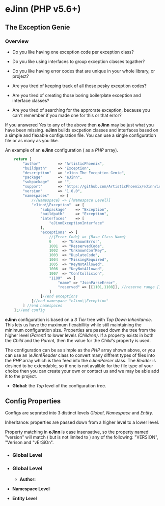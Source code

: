  eJinn (PHP v5.6+)
 =====
The Exception Genie
-------------------

### Overview ###
 * Do you like having one exception code per exception class? 
 * Do you like using interfaces to group exception classes togather?
 * Do you like having error codes that are unique in your whole library, or project?

 * Are you tired of keeping track of all those pesky exception codes?
 * Are you tired of creating those boring boilerplate exception and interface classes?
 * Are you tired of searching for the approrate exception, because you can't remember if you made one for this or that error?
 
If you answered _Yes_ to any of the above then __eJinn__ may be just what you have been missing.  __eJinn__ builds excpetion classes and interfaces based on a simple and flexable configuration file.  You can use a single configuration file or as many as you like.

An example of an **eJinn** configuration ( as a _PHP_ array).
```php
    return [
        "author"        => "ArtisticPhoenix",
        "buildpath"     => "Exception",
        "description"   => "eJinn The Exception Genie",
        "package"       => "eJinn",
        "subpackage"    => "",
        "support"       => "https://github.com/ArtisticPhoenix/eJinn/issues",
        "version"       => "1.0.0",
        "namespaces"     => [
            //{Namespace} => [{Namespace Level}]
            "eJinn\\Exception"  => [
                "subpackage"    => "Exception",
                "buildpath"     => "Exception",
                "interfaces"    => [
                    "eJinnExceptionInterface"
                ],
                "exceptions" => [
                    //{Error Code} => {Base Class Name}
                    0     => "UnknownError",
                    1001  => "ResservedCode",
                    1002  => "UnknownConfKey",
                    1003  => "DuplateCode",
                    1004  => "MissingRequired",
                    1005  => "KeyNotAllowed",
                    1006  => "KeyNotAllowed",
                    1007  => "ConfCollision",
                    "1100"  => [
                        "name" => "JsonParseError",
                        "reserved" => [[1101,1108]], //reserve range [1101-1108] @see: (json_last_error() + 1100)
                    ]
                ]//end exceptions
            ]//end namespace "eJinn\\Exception"
        ] //end namespaces
    ];//end config
```
__eJinn__ configuration is based on a _3 Tier_ tree with _Top Down Inheritance_.  This lets us have the maximum flexabillity while still maintaining the minimum configuration size. Properties are passed down the tree from the higher level _(Parent)_ to lower levels _(Children)_. If a property exists in both the _Child_ and the _Parent_, then the value for the _Child's_ property is used.

The configuration can be as simple as the _PHP_ array shown above, or you can use an _\\eJinn\\Reader_ class to convert many diffrent types of files into the _PHP_ array which is then feed into the _eJinnParser_ class.  The _Reader_ is desined to be extendable, so if one is not avalible for the file type of your choice then you can create your own or contact us and we may be able add it to the project.


* **Global:** the _Top_ level of the configuration tree. 

Config Properties
-----------------
Configs are seprated into 3 distinct levels _Global_, _Namespace_ and _Entity_.  

Inheritance: properties are passed down from a higher level to a lower level.  

Property matching in **eJinn** is case insensative, so the property named "version" will match ( but is not limited to ) any of the following: "VERSION", "Verison and "vErSiOn".

 - ### Global Level ###

 - ### Global Level ###
     -  **Author:**
  

  
  
  
 * **Namespace Level**
 
 * **Entity Level** 

